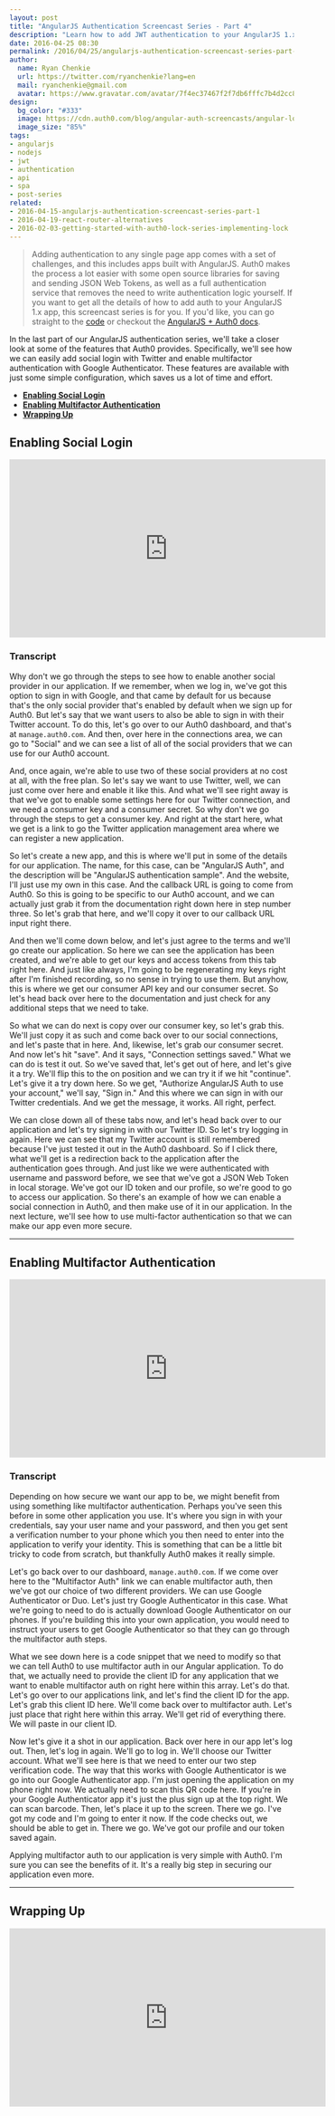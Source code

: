 ```yaml
---
layout: post
title: "AngularJS Authentication Screencast Series - Part 4"
description: "Learn how to add JWT authentication to your AngularJS 1.x app"
date: 2016-04-25 08:30
permalink: /2016/04/25/angularjs-authentication-screencast-series-part-4/
author: 
  name: Ryan Chenkie
  url: https://twitter.com/ryanchenkie?lang=en
  mail: ryanchenkie@gmail.com
  avatar: https://www.gravatar.com/avatar/7f4ec37467f2f7db6fffc7b4d2cc8dc2?size=200
design: 
  bg_color: "#333"
  image: https://cdn.auth0.com/blog/angular-auth-screencasts/angular-logo.png
  image_size: "85%"
tags: 
- angularjs
- nodejs
- jwt
- authentication
- api
- spa
- post-series
related:
- 2016-04-15-angularjs-authentication-screencast-series-part-1
- 2016-04-19-react-router-alternatives
- 2016-02-03-getting-started-with-auth0-lock-series-implementing-lock
---
```


> Adding authentication to any single page app comes with a set of challenges, and this includes apps built with AngularJS. Auth0 makes the process a lot easier with some open source libraries for saving and sending JSON Web Tokens, as well as a full authentication service that removes the need to write authentication logic yourself. If you want to get all the details of how to add auth to your AngularJS 1.x app, this screencast series is for you. If you'd like, you can go straight to the [code](https://github.com/auth0-blog/angular-auth) or checkout the [AngularJS + Auth0 docs](https://auth0.com/docs/quickstart/spa/angularjs/no-api).

In the last part of our AngularJS authentication series, we'll take a closer look at some of the features that Auth0 provides. Specifically, we'll see how we can easily add social login with Twitter and enable multifactor authentication with Google Authenticator. These features are available with just some simple configuration, which saves us a lot of time and effort.

* **<a class="screencast-anchor" href="#enabling-social-login" target="_self">Enabling Social Login</a>**
* **<a class="screencast-anchor" href="#enabling-multifactor-authentication" target="_self">Enabling Multifactor Authentication</a>**
* **<a class="screencast-anchor" href="#wrapping-up" target="_self">Wrapping Up</a>**

<h2 id="enabling-social-login">Enabling Social Login</h2>

<iframe width="560" height="315" src="https://www.youtube.com/embed/zzcX-kbvHHQ" frameborder="0" allowfullscreen></iframe>

### **Transcript**

Why don't we go through the steps to see how to enable another social provider in our application. If we remember, when we log in, we've got this option to sign in with Google, and that came by default for us because that's the only social provider that's enabled by default when we sign up for Auth0. But let's say that we want users to also be able to sign in with their Twitter account. To do this, let's go over to our Auth0 dashboard, and that's at `manage.auth0.com`. And then, over here in the connections area, we can go to "Social" and we can see a list of all of the social providers that we can use for our Auth0 account. 

And, once again, we're able to use two of these social providers at no cost at all, with the free plan. So let's say we want to use Twitter, well, we can just come over here and enable it like this. And what we'll see right away is that we've got to enable some settings here for our Twitter connection, and we need a consumer key and a consumer secret. So why don't we go through the steps to get a consumer key. And right at the start here, what we get is a link to go the Twitter application management area where we can register a new application. 

So let's create a new app, and this is where we'll put in some of the details for our application. The name, for this case, can be "AngularJS Auth", and the description will be "AngularJS authentication sample". And the website, I'll just use my own in this case. And the callback URL is going to come from Auth0. So this is going to be specific to our Auth0 account, and we can actually just grab it from the documentation right down here in step number three. So let's grab that here, and we'll copy it over to our callback URL input right there.

And then we'll come down below, and let's just agree to the terms and we'll go create our application. So here we can see the application has been created, and we're able to get our keys and access tokens from this tab right here. And just like always, I'm going to be regenerating my keys right after I'm finished recording, so no sense in trying to use them. But anyhow, this is where we get our consumer API key and our consumer secret. So let's head back over here to the documentation and just check for any additional steps that we need to take. 

So what we can do next is copy over our consumer key, so let's grab this. We'll just copy it as such and come back over to our social connections, and let's paste that in here. And, likewise, let's grab our consumer secret. And now let's hit "save". And it says, "Connection settings saved." What we can do is test it out. So we've saved that, let's get out of here, and let's give it a try. We'll flip this to the on position and we can try it if we hit "continue". Let's give it a try down here. So we get, "Authorize AngularJS Auth to use your account," we'll say, "Sign in." And this where we can sign in with our Twitter credentials. And we get the message, it works. All right, perfect. 

We can close down all of these tabs now, and let's head back over to our application and let's try signing in with our Twitter ID. So let's try logging in again. Here we can see that my Twitter account is still remembered because I've just tested it out in the Auth0 dashboard. So if I click there, what we'll get is a redirection back to the application after the authentication goes through. And just like we were authenticated with username and password before, we see that we've got a JSON Web Token in local storage. We've got our ID token and our profile, so we're good to go to access our application. So there's an example of how we can enable a social connection in Auth0, and then make use of it in our application. In the next lecture, we'll see how to use multi-factor authentication so that we can make our app even more secure.
<hr>

<h2 id="enabling-multifactor-authentication">Enabling Multifactor Authentication</h2>

<iframe width="560" height="315" src="https://www.youtube.com/embed/1f169IVVvgk" frameborder="0" allowfullscreen></iframe>

### **Transcript**

Depending on how secure we want our app to be, we might benefit from using something like multifactor authentication. Perhaps you've seen this before in some other application you use. It's where you sign in with your credentials, say your user name and your password, and then you get sent a verification number to your phone which you then need to enter into the application to verify your identity. This is something that can be a little bit tricky to code from scratch, but thankfully Auth0 makes it really simple. 

Let's go back over to our dashboard, `manage.auth0.com`. If we come over here to the "Multifactor Auth" link we can enable multifactor auth, then we've got our choice of two different providers. We can use Google Authenticator or Duo. Let's just try Google Authenticator in this case. What we're going to need to do is actually download Google Authenticator on our phones. If you're building this into your own application, you would need to instruct your users to get Google Authenticator so that they can go through the multifactor auth steps. 

What we see down here is a code snippet that we need to modify so that we can tell Auth0 to use multifactor auth in our Angular application. To do that, we actually need to provide the client ID for any application that we want to enable multifactor auth on right here within this array. Let's do that. Let's go over to our applications link, and let's find the client ID for the app. Let's grab this client ID here. We'll come back over to multifactor auth. Let's just place that right here within this array. We'll get rid of everything there. We will paste in our client ID. 

Now let's give it a shot in our application. Back over here in our app let's log out. Then, let's log in again. We'll go to log in. We'll choose our Twitter account. What we'll see here is that we need to enter our two step verification code. The way that this works with Google Authenticator is we go into our Google Authenticator app. I'm just opening the application on my phone right now. We actually need to scan this QR code here. If you're in your Google Authenticator app it's just the plus sign up at the top right. We can scan barcode. Then, let's place it up to the screen. There we go. I've got my code and I'm going to enter it now. If the code checks out, we should be able to get in. There we go. We've got our profile and our token saved again. 

Applying multifactor auth to our application is very simple with Auth0. I'm sure you can see the benefits of it. It's a really big step in securing our application even more.

<hr>

<h2 id="wrapping-up">Wrapping Up</h2>

<iframe width="560" height="315" src="https://www.youtube.com/embed/Dcs5WdtJHno" frameborder="0" allowfullscreen></iframe>

<script>
$(window).load(function() {
  $('.screencast-anchor').attr('target', '_self');
});
</script>
